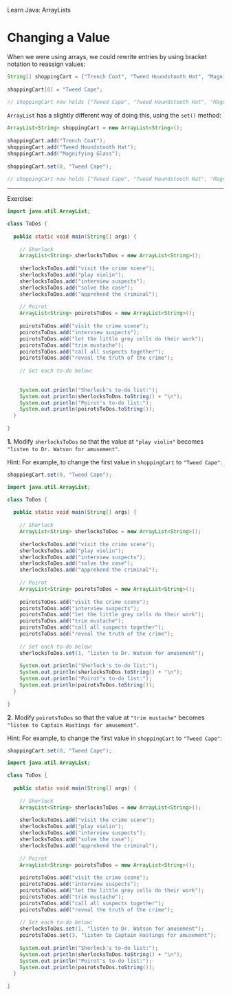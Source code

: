 Learn Java: ArrayLists
# Changing a Value

When we were using arrays, we could rewrite entries by using bracket notation to reassign values:

```java
String[] shoppingCart = {"Trench Coat", "Tweed Houndstooth Hat", "Magnifying Glass"};
 
shoppingCart[0] = "Tweed Cape";
 
// shoppingCart now holds ["Tweed Cape", "Tweed Houndstooth Hat", "Magnifying Glass"]
```

`ArrayList` has a slightly different way of doing this, using the `set()` method:

```java
ArrayList<String> shoppingCart = new ArrayList<String>();
 
shoppingCart.add("Trench Coat");
shoppingCart.add("Tweed Houndstooth Hat");
shoppingCart.add("Magnifying Glass");
 
shoppingCart.set(0, "Tweed Cape");
 
// shoppingCart now holds ["Tweed Cape", "Tweed Houndstooth Hat", "Magnifying Glass"]
```

---

Exercise: 

```java
import java.util.ArrayList;

class ToDos {
    
  public static void main(String[] args) {
    
    // Sherlock
    ArrayList<String> sherlocksToDos = new ArrayList<String>();
    
    sherlocksToDos.add("visit the crime scene");
    sherlocksToDos.add("play violin");
    sherlocksToDos.add("interview suspects");
    sherlocksToDos.add("solve the case");
    sherlocksToDos.add("apprehend the criminal");
    
    // Poirot
    ArrayList<String> poirotsToDos = new ArrayList<String>();
    
    poirotsToDos.add("visit the crime scene");
    poirotsToDos.add("interview suspects");
    poirotsToDos.add("let the little grey cells do their work");
    poirotsToDos.add("trim mustache");
    poirotsToDos.add("call all suspects together");
    poirotsToDos.add("reveal the truth of the crime");
    
    // Set each to-do below:
    
    
    System.out.println("Sherlock's to-do list:");
    System.out.println(sherlocksToDos.toString() + "\n");
    System.out.println("Poirot's to-do list:");
    System.out.println(poirotsToDos.toString());
  }
  
}
```

**1.** Modify `sherlocksToDos` so that the value at `"play violin"` becomes `"listen to Dr. Watson for amusement"`.

Hint: For example, to change the first value in `shoppingCart` to `"Tweed Cape"`:
```java
shoppingCart.set(0, "Tweed Cape");
```

```java
import java.util.ArrayList;

class ToDos {
    
  public static void main(String[] args) {
    
    // Sherlock
    ArrayList<String> sherlocksToDos = new ArrayList<String>();
    
    sherlocksToDos.add("visit the crime scene");
    sherlocksToDos.add("play violin");
    sherlocksToDos.add("interview suspects");
    sherlocksToDos.add("solve the case");
    sherlocksToDos.add("apprehend the criminal");
    
    // Poirot
    ArrayList<String> poirotsToDos = new ArrayList<String>();
    
    poirotsToDos.add("visit the crime scene");
    poirotsToDos.add("interview suspects");
    poirotsToDos.add("let the little grey cells do their work");
    poirotsToDos.add("trim mustache");
    poirotsToDos.add("call all suspects together");
    poirotsToDos.add("reveal the truth of the crime");
    
    // Set each to-do below:
    sherlocksToDos.set(1, "listen to Dr. Watson for amusement");
    
    System.out.println("Sherlock's to-do list:");
    System.out.println(sherlocksToDos.toString() + "\n");
    System.out.println("Poirot's to-do list:");
    System.out.println(poirotsToDos.toString());
  }
  
}
```

**2.** Modify `poirotsToDos` so that the value at `"trim mustache"` becomes `"listen to Captain Hastings for amusement"`.

Hint: For example, to change the first value in `shoppingCart` to `"Tweed Cape"`:
```java
shoppingCart.set(0, "Tweed Cape");
```

```java
import java.util.ArrayList;

class ToDos {
    
  public static void main(String[] args) {
    
    // Sherlock
    ArrayList<String> sherlocksToDos = new ArrayList<String>();
    
    sherlocksToDos.add("visit the crime scene");
    sherlocksToDos.add("play violin");
    sherlocksToDos.add("interview suspects");
    sherlocksToDos.add("solve the case");
    sherlocksToDos.add("apprehend the criminal");
    
    // Poirot
    ArrayList<String> poirotsToDos = new ArrayList<String>();
    
    poirotsToDos.add("visit the crime scene");
    poirotsToDos.add("interview suspects");
    poirotsToDos.add("let the little grey cells do their work");
    poirotsToDos.add("trim mustache");
    poirotsToDos.add("call all suspects together");
    poirotsToDos.add("reveal the truth of the crime");
    
    // Set each to-do below:
    sherlocksToDos.set(1, "listen to Dr. Watson for amusement");
    poirotsToDos.set(3, "listen to Captain Hastings for amusement");
    
    System.out.println("Sherlock's to-do list:");
    System.out.println(sherlocksToDos.toString() + "\n");
    System.out.println("Poirot's to-do list:");
    System.out.println(poirotsToDos.toString());
  }
  
}
```